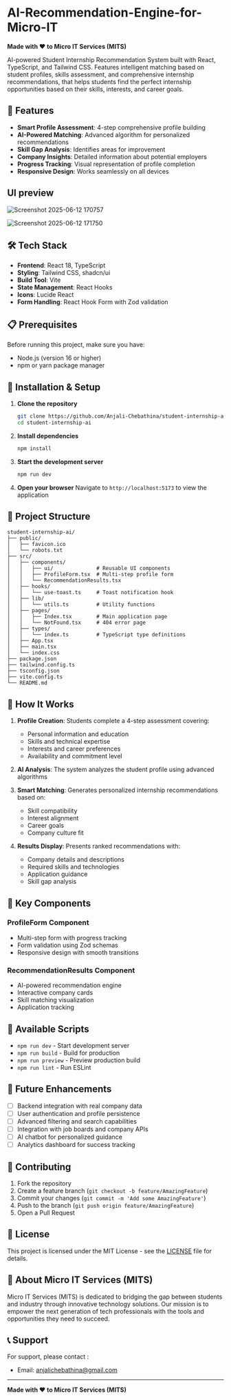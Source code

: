 # AI-Recommendation-Engine-for-Micro-IT
**Made with ❤️ to Micro IT Services (MITS)**


AI-powered Student Internship Recommendation System built with React, TypeScript, and Tailwind CSS. Features intelligent matching based on student profiles, skills assessment, and comprehensive internship recommendations, that helps students find the perfect internship opportunities based on their skills, interests, and career goals.
## 🚀 Features

- **Smart Profile Assessment**: 4-step comprehensive profile building
- **AI-Powered Matching**: Advanced algorithm for personalized recommendations
- **Skill Gap Analysis**: Identifies areas for improvement
- **Company Insights**: Detailed information about potential employers
- **Progress Tracking**: Visual representation of profile completion
- **Responsive Design**: Works seamlessly on all devices
## UI preview

![Screenshot 2025-06-12 170757](https://github.com/user-attachments/assets/8fb74e06-8735-4538-a599-823122a2070e)

![Screenshot 2025-06-12 171750](https://github.com/user-attachments/assets/bc88b4e1-8d96-4a44-9956-eefe30f52f2d)

## 🛠️ Tech Stack

- **Frontend**: React 18, TypeScript
- **Styling**: Tailwind CSS, shadcn/ui
- **Build Tool**: Vite
- **State Management**: React Hooks
- **Icons**: Lucide React
- **Form Handling**: React Hook Form with Zod validation

## 📋 Prerequisites

Before running this project, make sure you have:

- Node.js (version 16 or higher)
- npm or yarn package manager

## 🔧 Installation & Setup

1. **Clone the repository**
   ```bash
   git clone https://github.com/Anjali-Chebathina/student-internship-ai.git
   cd student-internship-ai
   ```

2. **Install dependencies**
   ```bash
   npm install
   ```

3. **Start the development server**
   ```bash
   npm run dev
   ```

4. **Open your browser**
   Navigate to `http://localhost:5173` to view the application

## 📁 Project Structure

```
student-internship-ai/
├── public/
│   ├── favicon.ico
│   └── robots.txt
├── src/
│   ├── components/
│   │   ├── ui/              # Reusable UI components
│   │   ├── ProfileForm.tsx  # Multi-step profile form
│   │   └── RecommendationResults.tsx
│   ├── hooks/
│   │   └── use-toast.ts     # Toast notification hook
│   ├── lib/
│   │   └── utils.ts         # Utility functions
│   ├── pages/
│   │   ├── Index.tsx        # Main application page
│   │   └── NotFound.tsx     # 404 error page
│   ├── types/
│   │   └── index.ts         # TypeScript type definitions
│   ├── App.tsx
│   ├── main.tsx
│   └── index.css
├── package.json
├── tailwind.config.ts
├── tsconfig.json
├── vite.config.ts
└── README.md
```

## 🎯 How It Works

1. **Profile Creation**: Students complete a 4-step assessment covering:
   - Personal information and education
   - Skills and technical expertise
   - Interests and career preferences
   - Availability and commitment level

2. **AI Analysis**: The system analyzes the student profile using advanced algorithms

3. **Smart Matching**: Generates personalized internship recommendations based on:
   - Skill compatibility
   - Interest alignment
   - Career goals
   - Company culture fit

4. **Results Display**: Presents ranked recommendations with:
   - Company details and descriptions
   - Required skills and technologies
   - Application guidance
   - Skill gap analysis

## 🌟 Key Components

### ProfileForm Component
- Multi-step form with progress tracking
- Form validation using Zod schemas
- Responsive design with smooth transitions

### RecommendationResults Component
- AI-powered recommendation engine
- Interactive company cards
- Skill matching visualization
- Application tracking

## 🚀 Available Scripts

- `npm run dev` - Start development server
- `npm run build` - Build for production
- `npm run preview` - Preview production build
- `npm run lint` - Run ESLint

## 🔮 Future Enhancements

- [ ] Backend integration with real company data
- [ ] User authentication and profile persistence
- [ ] Advanced filtering and search capabilities
- [ ] Integration with job boards and company APIs
- [ ] AI chatbot for personalized guidance
- [ ] Analytics dashboard for success tracking

## 🤝 Contributing

1. Fork the repository
2. Create a feature branch (`git checkout -b feature/AmazingFeature`)
3. Commit your changes (`git commit -m 'Add some AmazingFeature'`)
4. Push to the branch (`git push origin feature/AmazingFeature`)
5. Open a Pull Request

## 📄 License

This project is licensed under the MIT License - see the [LICENSE](LICENSE) file for details.

## 👥 About Micro IT Services (MITS)

Micro IT Services (MITS) is dedicated to bridging the gap between students and industry through innovative technology solutions. Our mission is to empower the next generation of tech professionals with the tools and opportunities they need to succeed.

## 📞 Support

For support, please contact :
- Email: anjalichebathina@gmail.com


---

**Made with ❤️ to Micro IT Services (MITS)**
